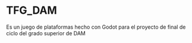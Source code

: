 # TFG_DAM
Es un juego de plataformas hecho con Godot para el proyecto de final de ciclo del grado superior de DAM
